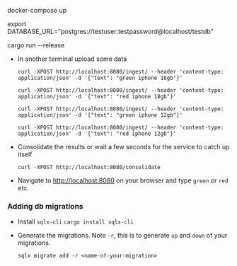 
docker-compose up

export DATABASE_URL="postgres://testuser:testpassword@localhost/testdb"

<!-- cargo sqlx migrate run -->

<!-- cargo sqlx prepare -->

cargo run --release

- In another terminal upload some data

    ```
    curl -XPOST http://localhost:8080/ingest/ --header 'content-type: application/json' -d '{"text": "green iphone 18gb"}'

    curl -XPOST http://localhost:8080/ingest/ --header 'content-type: application/json' -d '{"text": "red iphone 18gb"}'

    curl -XPOST http://localhost:8080/ingest/ --header 'content-type: application/json' -d '{"text": "green iphone 12gb"}'

    curl -XPOST http://localhost:8080/ingest/ --header 'content-type: application/json' -d '{"text": "red iphone 12gb"}'
    ```

- Consolidate the results or wait a few seconds for the service to catch up itself

    ```
    curl -XPOST http://localhost:8080/consolidate
    ```

- Navigate to <http://localhost:8080> on your browser and type `green` or `red` etc.

### Adding db migrations

- Install `sqlx-cli`
  `cargo install sqlx-cli`

- Generate the migrations. Note `-r`, this is to generate `up` and `down` of your migrations.

  ```
  sqlx migrate add -r <name-of-your-migration>
  ```
